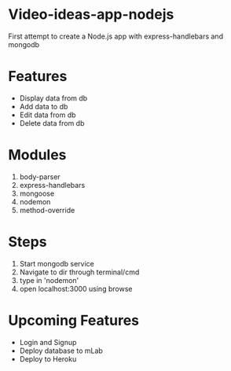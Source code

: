 # Video-ideas-app-nodejs
First attempt to create a Node.js app with express-handlebars and mongodb

# Features
- Display data from db
- Add data to db
- Edit data from db
- Delete data from db

# Modules
1. body-parser
2. express-handlebars
3. mongoose
4. nodemon
5. method-override

# Steps
1. Start mongodb service
2. Navigate to dir through terminal/cmd  
3. type in 'nodemon'
4. open localhost:3000 using browse

# Upcoming Features
- Login and Signup
- Deploy database to mLab
- Deploy to Heroku
